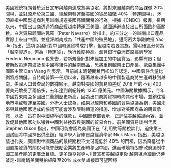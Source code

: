 美國總統特朗普於近日宣布與越南達成貿易協定，將對來自越南的商品課徵 20% 關稅，並對原產於第三國、經越南轉運至美國的貨品加徵 40%「轉運關稅」，矛頭直指中國製造商利用越南規避美國高額關稅的行為。根據《CNBC》報導，長期以來，中國出口商透過將商品經越南轉運至美國，試圖逃避直接出口所面臨的高關稅。白宮貿易顧問納瓦羅（Peter Navarro）曾指出，約三分之一的越南出口產品實際上來自中國，並批評越南成為「共產中國的殖民地」。邁阿密大學副教授 Yao Jin 指出，這項協議針對中國轉運貨構成打擊，但越南若要實施，需明確區分何為「越南製造」、何為「轉運貨」，執行難度極高。滙豐銀行亞洲首席經濟學家 Frederic Neumann 也警告，若新規僅針對未經加工的中國貨品，影響有限；但若新政策連帶波及含中國零組件的越南商品，恐將重創越南出口產業。歐亞集團中國區主管 Dan Wang 則表示，目前尚未清楚關稅門檻如何認定，中國零件含量比例將成關鍵。自特朗普第一任期以來，隨著越來越多的中國製造商將生產轉移到越南。美國人口普查局的數據顯示，越南對美國的貿易順差從 2018 年的不到 400 億美元增長了兩倍多，去年達到創紀錄的 1235 億美元。中國海關數據顯示，今年中國對東南亞多國出口量創歷史新高，因為出口商將貨物轉向其他市場，並銷往當地市場或轉運至美國。分析人士認為，如果以越南和英國的貿易協議為例，美國未來與其他國家達成的協議可能會涉及限制轉運的措施、增加對美國商品的購買承諾，以及「旨在對中國施壓的條款」。中國商務部表示，正評估美越協議內容，並敦促其他國家勿以犧牲中國利益換取與美國的貿易合作。前美國貿易談判代表 Stephen Olson 指出，中國可能會認為美國正在「利用對等關稅談判，迫使第三國試圖將中國擠出供應鏈」經濟學人智庫首席經濟學家 Nick Marro 指出，美越協議也代表，美國對中國商品的最終關稅不太可能低於 40% 的門檻，因為降低從中國直接發貨的關稅可能會鼓勵企業將生產轉移回中國，進而破壞特朗普政府遏制中國工業產能的更廣泛目標。更多鉅亨報導•川普宣布美越協定後 越南坦承細節仍待敲定•越南銷美關稅拍板降至20% 成衣雙雄接單可望回穩